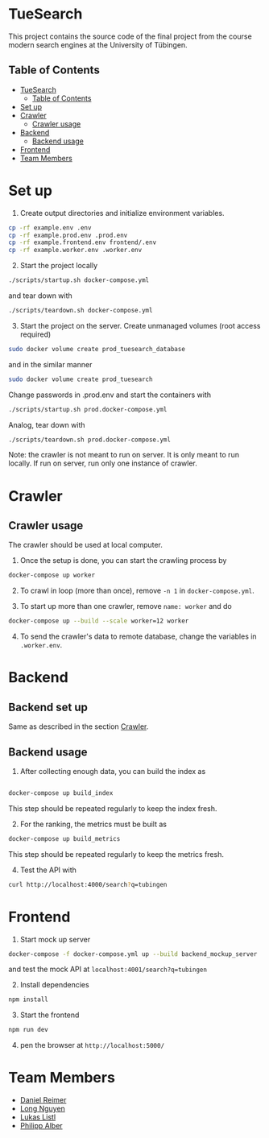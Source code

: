 # TueSearch

This project contains the source code of the final project from the course modern search engines at the University of
Tübingen.

## Table of Contents

- [TueSearch](#tuesearch)
    - [Table of Contents](#table-of-contents)
- [Set up](#crawler-set-up)
- [Crawler](#crawler)
    - [Crawler usage](#crawler-usage)
- [Backend](#backend)
    - [Backend usage](#backend-usage)
- [Frontend](#frontend)
- [Team Members](#team-members)

# Set up

1. Create output directories and initialize environment variables.

```bash
cp -rf example.env .env 
cp -rf example.prod.env .prod.env
cp -rf example.frontend.env frontend/.env
cp -rf example.worker.env .worker.env
```

2. Start the project locally

```bash
./scripts/startup.sh docker-compose.yml
```

and tear down with 

```bash
./scripts/teardown.sh docker-compose.yml
```

3. Start the project on the server. Create unmanaged volumes (root access required)

```bash
sudo docker volume create prod_tuesearch_database
```
and in the similar manner

```bash
sudo docker volume create prod_tuesearch
```

Change passwords in .prod.env and start the containers with

```bash
./scripts/startup.sh prod.docker-compose.yml
```

Analog, tear down with 

```bash
./scripts/teardown.sh prod.docker-compose.yml
```

Note: the crawler is not meant to run on server. It is only meant to run locally. If 
run on server, run only one instance of crawler.

# Crawler

## Crawler usage

The crawler should be used at local computer.

1. Once the setup is done, you can start the crawling process by 

```bash
docker-compose up worker
```

2. To crawl in loop (more than once), remove `-n 1` in `docker-compose.yml`.

3. To start up more than one crawler, remove `name: worker` and do

```bash
docker-compose up --build --scale worker=12 worker
```

4. To send the crawler's data to remote database, change the variables in `.worker.env`.

# Backend

## Backend set up

Same as described in the section [Crawler](#crawler).

## Backend usage

1. After collecting enough data, you can build the index as

```bash

docker-compose up build_index
```

This step should be repeated regularly to keep the index fresh.

2. For the ranking, the metrics must be built as

```bash
docker-compose up build_metrics
```

This step should be repeated regularly to keep the metrics fresh.

4. Test the API with

```bash
curl http://localhost:4000/search?q=tubingen
```

# Frontend

1. Start mock up server 
```bash
docker-compose -f docker-compose.yml up --build backend_mockup_server
```

and test the mock API at `localhost:4001/search?q=tubingen`

2. Install dependencies

```bash
npm install
```

3. Start the frontend

```bash
npm run dev
```

4. pen the browser at `http://localhost:5000/`

# Team Members

- [Daniel Reimer](https://github.com/Seskahin)
- [Long Nguyen](https://github.com/longpollehn)
- [Lukas Listl](https://github.com/LukasListl)
- [Philipp Alber](https://github.com/coolusaHD)
